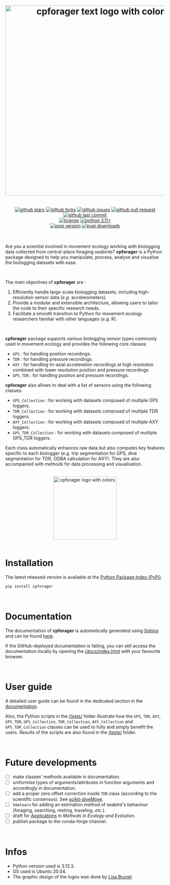 <h1 align="center">
  <img src="docs/_static/images/logo_cpforager_text_color.png" alt="cpforager text logo with colors" width="600">
</h1><br>

<div align="center">
  <a href="https://github.com/AdrienBrunel/cpforager/stargazers"><img alt="github stars" src="https://img.shields.io/github/stars/AdrienBrunel/cpforager"></a>
  <a href="https://github.com/AdrienBrunel/cpforager/forks"><img alt="github forks" src="https://img.shields.io/github/forks/AdrienBrunel/cpforager"></a>
  <a href="https://github.com/AdrienBrunel/cpforager/issues"><img alt="github issues" src="https://img.shields.io/github/issues/AdrienBrunel/cpforager"></a>
  <a href="https://github.com/AdrienBrunel/cpforager/pulls"><img alt="github pull request" src="https://img.shields.io/github/issues-pr/AdrienBrunel/cpforager"></a>
  <a href="https://github.com/AdrienBrunel/cpforager/commits/main"><img alt="github last commit" src="https://img.shields.io/github/last-commit/AdrienBrunel/cpforager"></a>
</div>
<div align="center">
  <a href="https://github.com/AdrienBrunel/cpforager/blob/master/LICENSE"><img alt="license" src="https://img.shields.io/badge/license-AGPLv3-blue"></a>
  <a href="https://www.python.org/downloads/"><img alt="python 3.11+" src="https://img.shields.io/badge/Python-3.11+-blue.svg"></a>
</div>
<div align="center">
  <a href="https://badge.fury.io/py/cpforager"><img alt="pypi version" src="https://badge.fury.io/py/cpforager.svg"></a>
  <a href="https://pypi.org/project/cpforager/"><img alt="pypi downloads" src="https://img.shields.io/pypi/dm/cpforager.svg"></a>
</div><br>

<br>

Are you a scientist involved in movement ecology working with biologging data collected from central-place foraging seabirds? **cpforager** is a Python package designed to help you manipulate, process, analyse and visualise the biologging datasets with ease.

<br>

The main objectives of **cpforager** are :  
1. Efficiently handle large-scale biologging datasets, including high-resolution sensor data (*e.g.* accelerometers).
2. Provide a modular and extensible architecture, allowing users to tailor the code to their specific research needs.
3. Facilitate a smooth transition to Python for movement ecology researchers familiar with other languages (*e.g.* R).

<br>

**cpforager** package supports various biologging sensor types commonly used in movement ecology and provides the following core classes:
* `GPS` : for handling position recordings. 
* `TDR` : for handling pressure recordings.
* `AXY` : for handling tri-axial acceleration recordings at high resolution combined with lower resolution position and pressure recordings.
* `GPS_TDR` : for handling position and pressure recordings.

**cpforager** also allows to deal with a list of sensors using the following classes:
* `GPS_Collection` : for working with datasets composed of multiple GPS loggers.
* `TDR_Collection` : for working with datasets composed of multiple TDR loggers.
* `AXY_Collection` : for working with datasets composed of multiple AXY loggers.
* `GPS_TDR_Collection` : for working with datasets composed of multiple GPS_TDR loggers.

Each class automatically enhances raw data but also computes key features specific to each biologger (*e.g.* trip segmentation for GPS, dive segmentation for TDR, ODBA calculation for AXY). They are also accompanied with methods for data processing and visualisation.

<br>

<div align="center">
  <img src="docs/_static/images/logo_cpforager_color.png" alt="cpforager logo with colors" width="200">
</div>

<br>

# Installation
The latest released version is available at the [Python Package Index (PyPI)](https://pypi.org/project/cpforager/).

```bash
pip install cpforager
```

<br>

# Documentation

The documentation of **cpforager** is automatically generated using [Sphinx](https://www.sphinx-doc.org/en/master/index.html) and can be found [here](https://adrienbrunel.github.io/cpforager/). 

If the GitHub-deployed documentation is failing, you can still access the documentation locally by opening the [/docs/index.html](./docs/index.html) with your favourite browser.

<br>

# User guide 

A detailed user guide can be found in the dedicated section in the [documentation](https://adrienbrunel.github.io/cpforager/).

Also, the Python scripts in the [/tests/](./tests/) folder illustrate how the `GPS`, `TDR`, `AXY`, `GPS_TDR`, `GPS_Collection`, `TDR_Collection`, `AXY_Collection` and `GPS_TDR_Collection` classes can be used to fully and simply benefit the users. Results of the scripts are also found in the [/tests/](./tests/) folder.

<br>

# Future developments
- [ ] make classes' methods available in documentation.
- [ ] uniformise types of arguments/attributes in function arguments and accordingly in documentation.
- [ ] add a proper zero offset correction inside `TDR` class (according to the scientific consensus). See [scikit-diveMove](https://spluque.github.io/scikit-diveMove/modules/tdr.html#skdiveMove.TDR.read_netcdf).
- [ ] `hmmlearn` for adding an estimation method of seabird's behaviour (foraging, searching, resting, traveling, *etc*.).
- [ ] draft for [Applications](https://besjournals.onlinelibrary.wiley.com/hub/journal/2041210X/features/applicationpapers) in *Methods in Ecology and Evolution*.
- [ ] publish package to the conda-forge channel.

<br>

# Infos
* Python version used is 3.13.3.
* OS used is Ubuntu 20.04.
* The graphic design of the logos was done by [Lisa Brunel](https://www.linkedin.com/in/lisa-brunel-60b217230?utm_source=share&utm_campaign=share_via&utm_content=profile&utm_medium=ios_app).